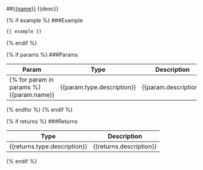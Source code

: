 ##[{{name}}]({{sourceLink}})
{{desc}}

{% if example %}
###Example
```javascript
{{ example }}
```
{% endif %}

{% if params %}
###Params

Param | Type | Description
--- | --- | ---
{% for param in params %}{{param.name}} | {{param.type.description}} | {{param.description}}
{% endfor %}
{% endif %}

{% if returns %}
###Returns

Type | Description
--- | ---
{{returns.type.description}} | {{returns.description}}
{% endif %}
